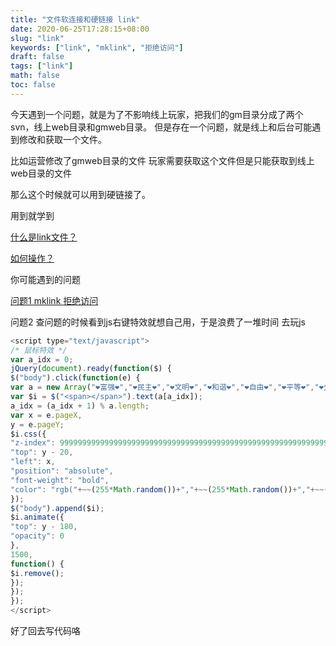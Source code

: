 ```yaml
---
title: "文件软连接和硬链接 link"
date: 2020-06-25T17:28:15+08:00
slug: "link"
keywords: ["link", "mklink", "拒绝访问"]
draft: false
tags: ["link"]
math: false
toc: false
---
```


今天遇到一个问题，就是为了不影响线上玩家，把我们的gm目录分成了两个svn，线上web目录和gmweb目录。
但是存在一个问题，就是线上和后台可能遇到修改和获取一个文件。

比如运营修改了gmweb目录的文件
玩家需要获取这个文件但是只能获取到线上web目录的文件

那么这个时候就可以用到硬链接了。

用到就学到

[什么是link文件？](https://www.cnblogs.com/shamao/p/11169229.html)

[如何操作？](https://www.cnblogs.com/Akkuman/p/9688311.html)

你可能遇到的问题

[问题1 mklink 拒绝访问](https://zhidao.baidu.com/question/987213623704074699.html)

问题2 查问题的时候看到js右键特效就想自己用，于是浪费了一堆时间 去玩js
```javascript
<script type="text/javascript">
/* 鼠标特效 */
var a_idx = 0;
jQuery(document).ready(function($) {
$("body").click(function(e) {
var a = new Array("❤富强❤","❤民主❤","❤文明❤","❤和谐❤","❤自由❤","❤平等❤","❤公正❤","❤法治❤","❤爱国❤","❤敬业❤","❤诚信❤","❤友善❤");
var $i = $("<span></span>").text(a[a_idx]);
a_idx = (a_idx + 1) % a.length;
var x = e.pageX,
y = e.pageY;
$i.css({
"z-index": 999999999999999999999999999999999999999999999999999999999999999999999,
"top": y - 20,
"left": x,
"position": "absolute",
"font-weight": "bold",
"color": "rgb("+~~(255*Math.random())+","+~~(255*Math.random())+","+~~(255*Math.random())+")"
});
$("body").append($i);
$i.animate({
"top": y - 180,
"opacity": 0
},
1500,
function() {
$i.remove();
});
});
});
</script>
```

好了回去写代码咯